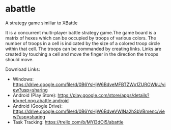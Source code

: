 # abattle
A strategy game similiar to XBattle

It is a concurrent multi-player battle strategy game.The game board is a matrix of hexes which can be occupied by troops of various colors. The number of troops in a cell is indicated by the size of a colored troop circle within that cell. The troops can be commanded by creating links. Links are created by touching a cell and move the finger in the direction the troops should move.

Download Links: 
- Windows: https://drive.google.com/file/d/0B6YsHjW6BdveMFBTZWx1ZUROWkU/view?usp=sharing
- Android (Play Store): https://play.google.com/store/apps/details?id=net.npg.abattle.android
- Android (Google Drive): https://drive.google.com/file/d/0B6YsHjW6BdveVWlNa2hSbVBmenc/view?usp=sharing
- Task Tracking: https://trello.com/b/MYl3dOl5/abattle


